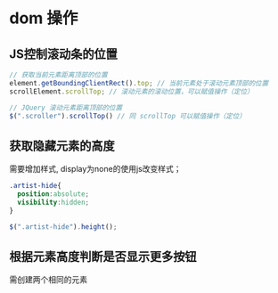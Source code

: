 # dom 操作
## JS控制滚动条的位置
```javascript
// 获取当前元素距离顶部的位置
element.getBoundingClientRect().top; // 当前元素处于滚动元素顶部的位置
scrollElement.scrollTop; // 滚动元素的滚动位置，可以赋值操作（定位）

// JQuery 滚动元素距离顶部的位置
$(".scroller").scrollTop() // 同 scrollTop 可以赋值操作（定位）
```
## 获取隐藏元素的高度
需要增加样式, display为none的使用js改变样式；
```css
.artist-hide{
  position:absolute;
  visibility:hidden;
}
```
```javascript
$(".artist-hide").height();
```
## 根据元素高度判断是否显示更多按钮
需创建两个相同的元素
